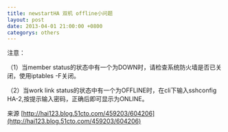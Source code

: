 ```yaml
---
title: newstartHA 双机 offline小问题
layout: post
date: 2013-04-01 21:00:00 +0800
categorys: others
---
```


注意：

（1）当member status的状态中有一个为DOWN时，请检查系统防火墙是否已关闭，使用iptables -F关闭。

（2）当work link status的状态中有一个为OFFLINE时，在cli下输入sshconfig HA-2,按提示输入密码，正确后即可显示为ONLINE。

来源 [http://hai123.blog.51cto.com/459203/604206](http://hai123.blog.51cto.com/459203/604206)
